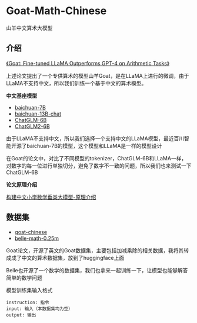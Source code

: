 # Goat-Math-Chinese

山羊中文算术大模型

## 介绍

[《Goat: Fine-tuned LLaMA Outperforms GPT-4 on Arithmetic Tasks》](https://arxiv.org/pdf/2305.14201.pdf)

上述论文提出了一个专供算术的模型山羊Goat，是在LLaMA上进行的微调，由于LLaMA不支持中文，所以我们训练一个基于中文的算术模型。

**中文基座模型**

- [baichuan-7B](https://github.com/baichuan-inc/baichuan-7B)
- [baichuan-13B-chat](https://huggingface.co/baichuan-inc/Baichuan-13B-Chat)
- [ChatGLM-6B](https://github.com/THUDM/ChatGLM-6B)
- [ChatGLM2-6B](https://github.com/THUDM/ChatGLM2-6B)

由于LLaMA不支持中文，所以我们选择一个支持中文的LLaMA模型，最近百川智能开源了baichuan-7B的模型，这个模型和LLaMA是一样的模型设计

在Goat的论文中，对比了不同模型的tokenizer，ChatGLM-6B和LLaMA一样，对数字的每一位进行单独切分，避免了数字不一致的问题，所以我们也来测试一下ChatGLM-6B

**论文原理介绍**

[构建中文小学数学垂类大模型-原理介绍](https://zhuanlan.zhihu.com/p/637999512)


## 数据集

- [goat-chinese](https://huggingface.co/datasets/supinyu/goat-chinese)
- [belle-math-0.25m](https://huggingface.co/datasets/BelleGroup/school_math_0.25M)

Goat论文，开源了英文的Goat数据集，主要包括加减乘除的相关数据，我将其转成成了中文的算术数据集，放到了huggingface上面

Belle也开源了一个数学的数据集，我们也拿来一起训练一下，让模型也能够解答简单的数学问题

模型训练集输入格式

```
instruction: 指令
input: 输入（本数据集均为空）
output: 输出
```
